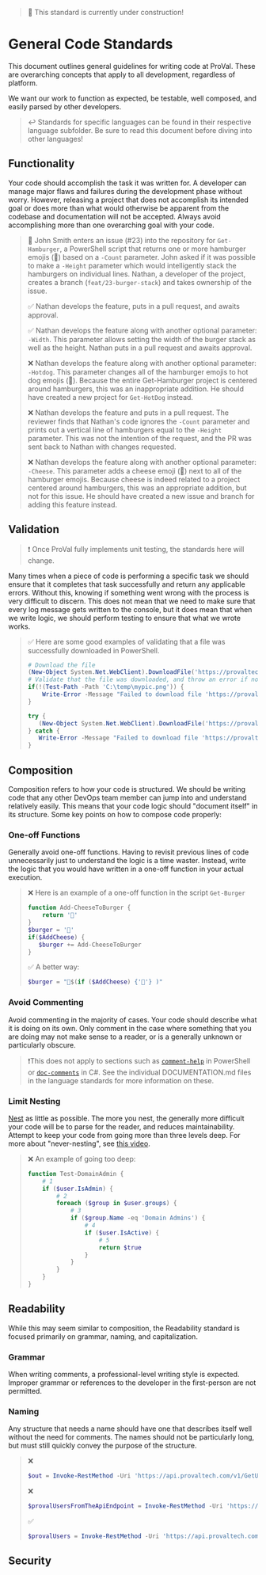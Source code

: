 > 🚧 This standard is currently under construction!
# General Code Standards

This document outlines general guidelines for writing code at ProVal. These are overarching concepts that apply to all development, regardless of platform.

We want our work to function as expected, be testable, well composed, and easily parsed by other developers.

> ↩️ Standards for specific languages can be found in their respective language subfolder. Be sure to read this document before diving into other languages!

## Functionality
Your code should accomplish the task it was written for. A developer can manage major flaws and failures during the development phase without worry. However, releasing a project that does not accomplish its intended goal or does more than what would otherwise be apparent from the codebase and documentation will not be accepted. Always avoid accomplishing more than one overarching goal with your code.

> 🔎 John Smith enters an issue (#23) into the repository for `Get-Hamburger`, a PowerShell script that returns one or more hamburger emojis (🍔) based on a `-Count` parameter. John asked if it was possible to make a `-Height` parameter which would intelligently stack the hamburgers on individual lines. Nathan, a developer of the project, creates a branch (`feat/23-burger-stack`) and takes ownership of the issue.
>
> ✅ Nathan develops the feature, puts in a pull request, and awaits approval.
> 
> ✅ Nathan develops the feature along with another optional parameter: `-Width`. This parameter allows setting the width of the burger stack as well as the height. Nathan puts in a pull request and awaits approval.
> 
> ❌ Nathan develops the feature along with another optional parameter: `-Hotdog`. This parameter changes all of the hamburger emojis to hot dog emojis (🌭). Because the entire Get-Hamburger project is centered around hamburgers, this was an inappropriate addition. He should have created a new project for `Get-HotDog` instead.
>
> ❌ Nathan develops the feature and puts in a pull request. The reviewer finds that Nathan's code ignores the `-Count` parameter and prints out a vertical line of hamburgers equal to the `-Height` parameter. This was not the intention of the request, and the PR was sent back to Nathan with changes requested.
>
> ❌ Nathan develops the feature along with another optional parameter: `-Cheese`. This parameter adds a cheese emoji (🧀) next to all of the hamburger emojis. Because cheese is indeed related to a project centered around hamburgers, this was an appropriate addition, but not for this issue. He should have created a new issue and branch for adding this feature instead.

## Validation
> ❗ Once ProVal fully implements unit testing, the standards here will change.

Many times when a piece of code is performing a specific task we should ensure that it completes that task successfully and return any applicable errors. Without this, knowing if something went wrong with the process is very difficult to discern. This does not mean that we need to make sure that every log message gets written to the console, but it does mean that when we write logic, we should perform testing to ensure that what we wrote works.

> ✅ Here are some good examples of validating that a file was successfully downloaded in PowerShell.
> ```powershell
> # Download the file
> (New-Object System.Net.WebClient).DownloadFile('https://provaltech.com/files/mypic.png', 'C:\temp\mypic.png')
> # Validate that the file was downloaded, and throw an error if not
> if(!(Test-Path -Path 'C:\temp\mypic.png')) {
>     Write-Error -Message "Failed to download file 'https://provaltech.com/files/mypic.png'"
> }
> ```
> ```powershell
> try {
>    (New-Object System.Net.WebClient).DownloadFile('https://provaltech.com/files/mypic.png', 'C:\temp\mypic.png')
> } catch {
>    Write-Error -Message "Failed to download file 'https://provaltech.com/files/mypic.png'" -Exception $_.Exception
> } 
> ```

## Composition
Composition refers to how your code is structured. We should be writing code that any other DevOps team member can jump into and understand relatively easily. This means that your code logic should "document itself" in its structure. Some key points on how to compose code properly:

### One-off Functions
Generally avoid one-off functions. Having to revisit previous lines of code unnecessarily just to understand the logic is a time waster. Instead, write the logic that you would have written in a one-off function in your actual execution.

> ❌ Here is an example of a one-off function in the script `Get-Burger`
> ```powershell
> function Add-CheeseToBurger {
>     return '🧀'   
> }
> $burger = '🍔'
> if($AddCheese) {
>    $burger += Add-CheeseToBurger
> }
> ```
> ✅ A better way:
> ```powershell
> $burger = "🍔$(if ($AddCheese) {'🧀'} )"
> ```

### Avoid Commenting
Avoid commenting in the majority of cases. Your code should describe what it is doing on its own. Only comment in the case where something that you are doing may not make sense to a reader, or is a generally unknown or particularly obscure.

> ❗This does not apply to sections such as [`comment-help`](https://learn.microsoft.com/en-us/powershell/module/microsoft.powershell.core/about/about_comment_based_help) in PowerShell or [`doc-comments`](https://learn.microsoft.com/en-us/dotnet/csharp/language-reference/language-specification/documentation-comments) in C#. See the individual DOCUMENTATION.md files in the language standards for more information on these.

### Limit Nesting
[Nest](https://en.wikipedia.org//wiki/Nesting_(computing)#In_programming) as little as possible. The more you nest, the generally more difficult your code will be to parse for the reader, and reduces maintainability. Attempt to keep your code from going more than three levels deep. For more about "never-nesting", see [this video](https://www.youtube.com/watch?v=CFRhGnuXG-4).

> ❌ An example of going too deep:
> ```powershell
> function Test-DomainAdmin {
>     # 1
>     if ($user.IsAdmin) {
>         # 2
>         foreach ($group in $user.groups) {
>             # 3
>             if ($group.Name -eq 'Domain Admins') {
>                 # 4
>                 if ($user.IsActive) {
>                     # 5
>                     return $true
>                 }
>             }
>         }
>     }
> }
> ```

## Readability
While this may seem similar to composition, the Readability standard is focused primarily on grammar, naming, and capitalization.
### Grammar
When writing comments, a professional-level writing style is expected. Improper grammar or references to the developer in the first-person are not permitted.

### Naming
Any structure that needs a name should have one that describes itself well without the need for comments. The names should not be particularly long, but must still quickly convey the purpose of the structure.

> ❌
> ```powershell
> $out = Invoke-RestMethod -Uri 'https://api.provaltech.com/v1/GetUsers'
> ```
> ❌
> ```powershell
> $provalUsersFromTheApiEndpoint = Invoke-RestMethod -Uri 'https://api.provaltech.com/v1/GetUsers'
> ```
> ✅
> ```powershell
> $provalUsers = Invoke-RestMethod -Uri 'https://api.provaltech.com/v1/GetUsers'
> ```


## Security
[//]: # "Avoiding injection"
